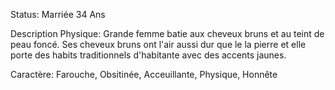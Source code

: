 Status:
	Marriée
	34 Ans

Description Physique:
	Grande femme batie aux cheveux bruns et au teint de peau foncé. Ses cheveux bruns ont l'air aussi dur que le la pierre et elle porte des habits traditionnels d'habitante avec des accents jaunes.

Caractère:
	Farouche, Obsitinée, Acceuillante, Physique, Honnête